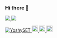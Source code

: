 ### Hi there 👋

<div>
  <a href="https://github.com/YoshySET">
    <img src="https://github-readme-stats.vercel.app/api?username=YoshySET&show_icons=true&count_private=true&theme=shadow_blue" />
  </a>
  <a href="https://github.com/YoshySET">
    <img src="https://github-readme-stats.vercel.app/api/top-langs/?username=YoshySET&layout=compact&theme=shadow_blue" />
  </a>
</div>

<!--
**YoshySET/YoshySET** is a ✨ _special_ ✨ repository because its `README.md` (this file) appears on your GitHub profile.

Here are some ideas to get you started:

- 🔭 I’m currently working on ...
- 🌱 I’m currently learning ...
- 👯 I’m looking to collaborate on ...
- 🤔 I’m looking for help with ...
- 💬 Ask me about ...
- 📫 How to reach me: ...
- 😄 Pronouns: ...
- ⚡ Fun fact: ...
-->


<p align="left">
  <a href="https://github.com/YoshySET/YoshySET/">
    <img src="https://komarev.com/ghpvc/?username=YoshySET" alt="YoshySET" />
  </a>
  <a href="http://twitter.com/_RyTech">
    <img height="20" src="https://img.shields.io/twitter/follow/YoshySET?label=Twitter&logo=twitter&style=flat" />
  </a>
  <a href="https://github.com/YoshySET">
    <img height="20" src="https://img.shields.io/github/followers/YoshySET?label=follow&logo=github&style=flat" />
  </a>
  <a href="http://qiita.com/YoshySET">
    <img height="20" src="https://qiita-badge.apiapi.app/s/YoshySET/posts.svg" />
  </a>
</p>

